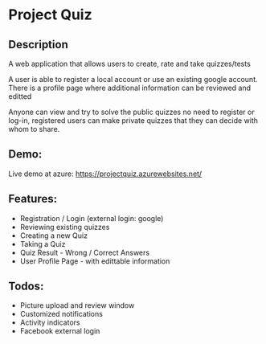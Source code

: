 # Project Quiz 

## Description

A web application that allows users to create, rate and take quizzes/tests 

A user is able to register a local account or use an existing google account. 
There is a profile page where additional information can be reviewed and editted

Anyone can view and try to solve the public quizzes no need to register or log-in, 
registered users can make private quizzes that they can decide with whom to share.

## Demo:
Live demo at azure: https://projectquiz.azurewebsites.net/

## Features:

* Registration / Login (external login: google)
* Reviewing existing quizzes
* Creating a new Quiz
* Taking a Quiz
* Quiz Result - Wrong / Correct Answers
* User Profile Page - with edittable information

## Todos:

* Picture upload and review window
* Customized notifications
* Activity indicators
* Facebook external login
